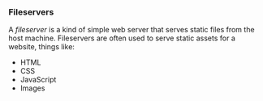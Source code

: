 ### Fileservers
A _fileserver_ is a kind of simple web server that serves static files from the host machine. Fileservers are often used to serve static assets for a website, things like:

- HTML
- CSS
- JavaScript
- Images